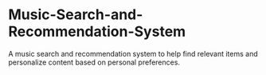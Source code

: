 # Music-Search-and-Recommendation-System

A music search and recommendation system to help find relevant items and personalize content based on personal preferences.